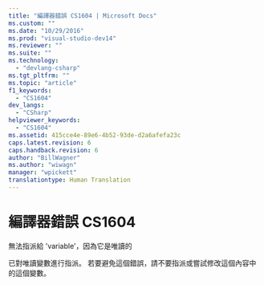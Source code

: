 ```yaml
---
title: "編譯器錯誤 CS1604 | Microsoft Docs"
ms.custom: ""
ms.date: "10/29/2016"
ms.prod: "visual-studio-dev14"
ms.reviewer: ""
ms.suite: ""
ms.technology: 
  - "devlang-csharp"
ms.tgt_pltfrm: ""
ms.topic: "article"
f1_keywords: 
  - "CS1604"
dev_langs: 
  - "CSharp"
helpviewer_keywords: 
  - "CS1604"
ms.assetid: 415cce4e-89e6-4b52-93de-d2a6afefa23c
caps.latest.revision: 6
caps.handback.revision: 6
author: "BillWagner"
ms.author: "wiwagn"
manager: "wpickett"
translationtype: Human Translation
---
```

# 編譯器錯誤 CS1604
無法指派給 'variable'，因為它是唯讀的  
  
 已對唯讀變數進行指派。 若要避免這個錯誤，請不要指派或嘗試修改這個內容中的這個變數。